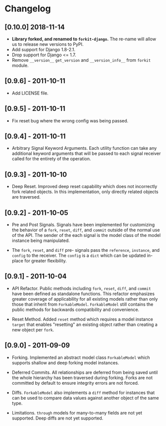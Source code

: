 # Changelog

## [0.10.0] 2018-11-14

- **Library forked, and renamed to `forkit-django`.** The re-name will allow us
  to release new versions to PyPI.
- Add support for Django 1.8-2.1.
- Drop support for Django <= 1.7.
- Remove `__version__` `get_version` and `__version_info__` from `forkit`
  module.

## [0.9.6] - 2011-10-11

- Add LICENSE file.

## [0.9.5] - 2011-10-11

- Fix reset bug where the wrong config was being passed.

## [0.9.4] - 2011-10-11

- Arbitrary Signal Keyword Arguments. Each utility function can take any
additional keyword arguments that will be passed to each signal receiver
called for the entirety of the operation.

## [0.9.3] - 2011-10-10

- Deep Reset. Improved deep reset capability which does not incorrectly
fork related objects. In this implementation, only directly related
objects are traversed.

## [0.9.2] - 2011-10-05

- Pre and Post Signals. Signals have been implemented for customizing the
behavior of a `fork`, `reset`, `diff`, and `commit` outside of the normal
use of the API. The sender of the each signal is the model class of the
model instance being manipulated.

- The `fork`, `reset`, and `diff` pre- signals pass the `reference`,
`instance`, and `config` to the receiver. The `config` is a `dict` which
can be updated in-place for greater flexibility.

## [0.9.1] - 2011-10-04

- API Refactor. Public methods including `fork`, `reset`, `diff`, and
`commit` have been defined as standalone functions. This refactor
emphasizes greater coverage of applicability for all existing models
rather than only those that inherit from `ForkableModel`. `ForkableModel`
still contains the public methods for backwards compatibility and
convenience.

- Reset Method. Added `reset` method which requires a model instance
`target` that enables "resetting" an existing object rather than creating
a new object per `fork`.

## [0.9.0] - 2011-09-09

- Forking. Implemented an abstract model class `ForkableModel` which
supports shallow and deep forking model instances.

- Deferred Commits. All relationships are deferred from being saved until
the whole hierarchy has been traversed during forking. Forks are not
committed by default to ensure integrity errors are not forced.

- Diffs. `ForkableModel` also implements a `diff` method for instances
that can be used to compare data values against another object of the same
type.

- Limitations. `through` models for many-to-many fields are not yet
supported. Deep diffs are not yet supported.
